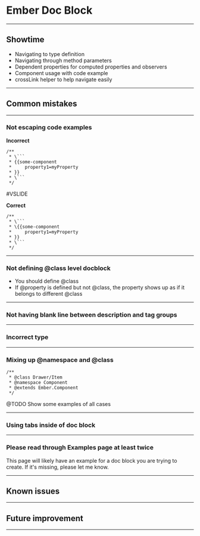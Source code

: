 # Ember Doc Block

---

## Showtime

* Navigating to type definition
* Navigating through method parameters
* Dependent properties for computed properties and observers
* Component usage with code example
* crossLink helper to help navigate easily

---

## Common mistakes

---

### Not escaping code examples

**Incorrect**
```
/**
 * \```
 * {{some-component
 *     property1=myProperty
 * }}
 * \```
 */
```

#VSLIDE

**Correct**
```
/**
 * \```
 * \{{some-component
 *     property1=myProperty
 * }}
 * \```
 */
```

---

### Not defining @class level docblock

* You should define @class
* If @property is defined but not @class, the property shows up as if it belongs
to different @class

---

### Not having blank line between description and tag groups

---

### Incorrect type

---

### Mixing up @namespace and @class

```
/**
 * @class Drawer/Item
 * @namespace Component
 * @extends Ember.Component
 */
```

@TODO Show some examples of all cases

---

### Using tabs inside of doc block

---

### Please read through Examples page at least twice

This page will likely have an example for a doc block you are trying to create.
If it's missing, please let me know.

---

## Known issues

---

## Future improvement

---
